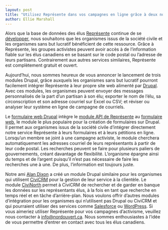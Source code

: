 ```yaml
---
layout: post
title: "Utilisez Représente dans vos campagnes en ligne grâce à deux nouveaux modules Drupal"
author: Ellie Marshall
---
```

Alors que la base de données des élus [Représente](https://represent.opennorth.ca/) continue de se [développer](https://represent.opennorth.ca/data/), nous souhaitons que les organismes issus de la société civile et les organismes sans but lucratif bénéficient de cette ressource. Grâce à Représente, les groupes activistes peuvent avoir accès à de l’information fiable sur les élus canadiens en se basant sur le code postal ou l’adresse de leurs partisans. Contrairement aux autres services similaires, Représente est complètement gratuit et ouvert.

Aujourd’hui, nous sommes heureux de vous annoncer le lancement de trois modules Drupal, grâce auxquels les organismes sans but lucratif pourront facilement intégrer Représente à leur propre site web alimenté par [Drupal](http://www.drupal.org). Avec ces modules, les organismes peuvent envoyer des messages personnalisés de la part d’un partisan à son élu; exporter le nom de l’élu, sa circonscription et son adresse courriel sur Excel ou CSV; et réviser ou analyser leur système en ligne de campagne de courriels.

Le [formulaire web Drupal](http://drupal.org/project/webform_represent) intègre le [module API de Représente](http://drupal.org/project/represent) au [formulaire web](http://drupal.org/project/webform), le module le plus populaire pour la création de formulaires sur Drupal. Il permet aux organismes issus de la société civile d’intégrer directement notre service Représente à leurs formulaires et à leurs pétitions en ligne. Lorsqu’un membre se joint à une campagne activiste, le module cherchera automatiquement les adresses courriel de leurs représentants à partir de leur code postal. Les recherches peuvent se faire pour plusieurs paliers de gouvernements, créant davantage de flexibilité. L’organisme épargne ainsi du temps et de l’argent puisqu’il n’est pas nécessaire de faire les recherches une à une. De plus, l’information est toujours juste.


Notre ami [Alan Dixon](http://consulting.civicrm.ca/) a créé un module Drupal similaire pour les organismes qui utilisent [CiviCRM](http://www.civicrm.org) pour la gestion de leur service à la clientèle. Le module [CiviNorth](http://drupal.org/project/civinorth) permet à CiviCRM de rechercher et de garder en banque les données sur les représentants élus, à la fois en tant que recherche en temps réel et en tâche d’arrière-plan. Nous voulons offrir d’autres modules d’intégration pour les organismes qui n’utilisent pas Drupal ou CiviCRM et qui pourraient utiliser des services comme [Salesforce](http://www.salesforce.com) ou [WordPress](http://wordpress.org/). Si vous aimeriez utiliser Représente pour vos campagnes d’activisme, veuillez nous contacter à info@nordouvert.ca. Nous sommes enthousiastes à l’idée de vous permettre d’entrer en contact avec tous les élus canadiens.
